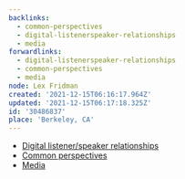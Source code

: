 ```yaml
---
backlinks:
  - common-perspectives
  - digital-listenerspeaker-relationships
  - media
forwardlinks:
  - digital-listenerspeaker-relationships
  - common-perspectives
  - media
node: Lex Fridman
created: '2021-12-15T06:16:17.964Z'
updated: '2021-12-15T06:17:18.325Z'
id: '30486837'
place: 'Berkeley, CA'
---
```

- [Digital listener/speaker relationships](digital-listenerspeaker-relationships.md)
- [Common perspectives](common-perspectives.md)
- [Media](media.md)
